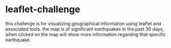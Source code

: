 # leaflet-challenge

this challenge is for visualizing geographical information using leaflet and associated tools. 
the map is of significant earthquakes in the past 30 days, 
when clicked on the map will show more information regarding that specific earthquake. 